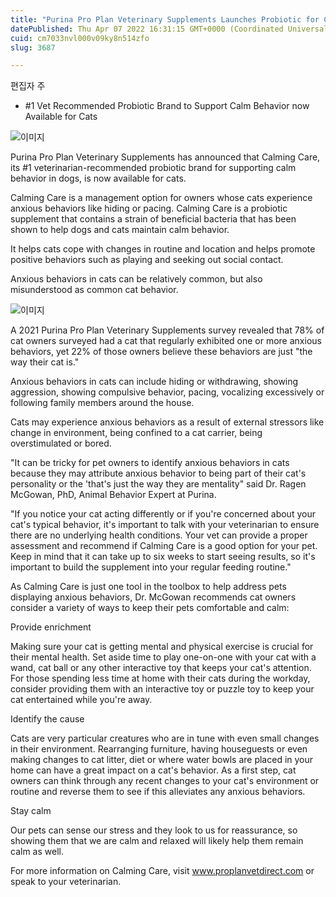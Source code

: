 ```yaml
---
title: "Purina Pro Plan Veterinary Supplements Launches Probiotic for Cats Displaying Anxious Behaviors"
datePublished: Thu Apr 07 2022 16:31:15 GMT+0000 (Coordinated Universal Time)
cuid: cm7033nvl000v09ky8n514zfo
slug: 3687

---
```



편집자 주

- #1 Vet Recommended Probiotic Brand to Support Calm Behavior now Available for Cats

![이미지](https://cdn.hashnode.com/res/hashnode/image/upload/v1739254291983/d5595a3b-567c-494e-8505-ded6f6f890fd.jpeg)

Purina Pro Plan Veterinary Supplements has announced that Calming Care, its #1 veterinarian-recommended probiotic brand for supporting calm behavior in dogs, is now available for cats.

Calming Care is a management option for owners whose cats experience anxious behaviors like hiding or pacing. Calming Care is a probiotic supplement that contains a strain of beneficial bacteria that has been shown to help dogs and cats maintain calm behavior.

It helps cats cope with changes in routine and location and helps promote positive behaviors such as playing and seeking out social contact.

Anxious behaviors in cats can be relatively common, but also misunderstood as common cat behavior.

![이미지](https://cdn.hashnode.com/res/hashnode/image/upload/v1739254294602/e5edcd36-6ee7-4a30-848a-60f0b3bbe3ba.jpeg)

A 2021 Purina Pro Plan Veterinary Supplements survey revealed that 78% of cat owners surveyed had a cat that regularly exhibited one or more anxious behaviors, yet 22% of those owners believe these behaviors are just "the way their cat is."

Anxious behaviors in cats can include hiding or withdrawing, showing aggression, showing compulsive behavior, pacing, vocalizing excessively or following family members around the house.

Cats may experience anxious behaviors as a result of external stressors like change in environment, being confined to a cat carrier, being overstimulated or bored.

"It can be tricky for pet owners to identify anxious behaviors in cats because they may attribute anxious behavior to being part of their cat's personality or the 'that's just the way they are mentality" said Dr. Ragen McGowan, PhD, Animal Behavior Expert at Purina.

"If you notice your cat acting differently or if you're concerned about your cat's typical behavior, it's important to talk with your veterinarian to ensure there are no underlying health conditions. Your vet can provide a proper assessment and recommend if Calming Care is a good option for your pet. Keep in mind that it can take up to six weeks to start seeing results, so it's important to build the supplement into your regular feeding routine."

As Calming Care is just one tool in the toolbox to help address pets displaying anxious behaviors, Dr. McGowan recommends cat owners consider a variety of ways to keep their pets comfortable and calm:

Provide enrichment

Making sure your cat is getting mental and physical exercise is crucial for their mental health. Set aside time to play one-on-one with your cat with a wand, cat ball or any other interactive toy that keeps your cat's attention. For those spending less time at home with their cats during the workday, consider providing them with an interactive toy or puzzle toy to keep your cat entertained while you're away.

Identify the cause

Cats are very particular creatures who are in tune with even small changes in their environment. Rearranging furniture, having houseguests or even making changes to cat litter, diet or where water bowls are placed in your home can have a great impact on a cat's behavior. As a first step, cat owners can think through any recent changes to your cat's environment or routine and reverse them to see if this alleviates any anxious behaviors.

Stay calm

Our pets can sense our stress and they look to us for reassurance, so showing them that we are calm and relaxed will likely help them remain calm as well.

For more information on Calming Care, visit www.proplanvetdirect.com or speak to your veterinarian.